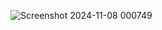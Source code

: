 ![Screenshot 2024-11-08 000749](https://github.com/user-attachments/assets/27252611-89d9-489e-9533-398c458bbe96)
